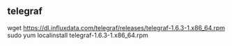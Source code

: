 ## telegraf
wget https://dl.influxdata.com/telegraf/releases/telegraf-1.6.3-1.x86_64.rpm
sudo yum localinstall telegraf-1.6.3-1.x86_64.rpm
